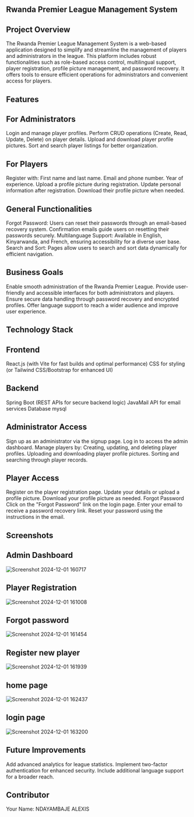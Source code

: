 ## Rwanda Premier League Management System
## Project Overview
The Rwanda Premier League Management System is a web-based application designed to simplify and streamline the management of players and administrators in the league. This platform includes robust functionalities such as role-based access control, multilingual support, player registration, profile picture management, and password recovery. It offers tools to ensure efficient operations for administrators and convenient access for players.

## Features
## For Administrators
Login and manage player profiles.
Perform CRUD operations (Create, Read, Update, Delete) on player details.
Upload and download player profile pictures.
Sort and search player listings for better organization.
## For Players
Register with:
First name and last name.
Email and phone number.
Year of experience.
Upload a profile picture during registration.
Update personal information after registration.
Download their profile picture when needed.
## General Functionalities
Forgot Password:
Users can reset their passwords through an email-based recovery system.
Confirmation emails guide users on resetting their passwords securely.
Multilanguage Support:
Available in English, Kinyarwanda, and French, ensuring accessibility for a diverse user base.
Search and Sort:
Pages allow users to search and sort data dynamically for efficient navigation.

## Business Goals
Enable smooth administration of the Rwanda Premier League.
Provide user-friendly and accessible interfaces for both administrators and players.
Ensure secure data handling through password recovery and encrypted profiles.
Offer language support to reach a wider audience and improve user experience.
## Technology Stack
## Frontend
React.js (with Vite for fast builds and optimal performance)
CSS for styling (or Tailwind CSS/Bootstrap for enhanced UI)
## Backend
Spring Boot (REST APIs for secure backend logic)
JavaMail API for email services
Database
mysql

## Administrator Access
Sign up as an administrator via the signup page.
Log in to access the admin dashboard.
Manage players by:
Creating, updating, and deleting player profiles.
Uploading and downloading player profile pictures.
Sorting and searching through player records.

## Player Access
Register on the player registration page.
Update your details or upload a profile picture.
Download your profile picture as needed.
Forgot Password
Click on the "Forgot Password" link on the login page.
Enter your email to receive a password recovery link.
Reset your password using the instructions in the email.

## Screenshots

## Admin Dashboard
![Screenshot 2024-12-01 160717](https://github.com/user-attachments/assets/534a7304-bc3e-40ee-897b-d91ccf2fab20)

## Player Registration
![Screenshot 2024-12-01 161008](https://github.com/user-attachments/assets/973e3d31-630a-4e92-a35a-38738d82f92f)

## Forgot password
![Screenshot 2024-12-01 161454](https://github.com/user-attachments/assets/e5bc056d-a4d2-4ae1-9300-b6388697df31)

## Register new player
![Screenshot 2024-12-01 161939](https://github.com/user-attachments/assets/8de920d8-34ff-45cb-ba25-a6627cb1a3c0)

## home page
![Screenshot 2024-12-01 162437](https://github.com/user-attachments/assets/09629c30-5f6d-49fd-9b49-e12b1b0d439b)

## login page
![Screenshot 2024-12-01 163200](https://github.com/user-attachments/assets/8d6547b7-9388-43d4-9191-b3d368fa9383)

## Future Improvements
Add advanced analytics for league statistics.
Implement two-factor authentication for enhanced security.
Include additional language support for a broader reach.

## Contributor
Your Name: NDAYAMBAJE ALEXIS

